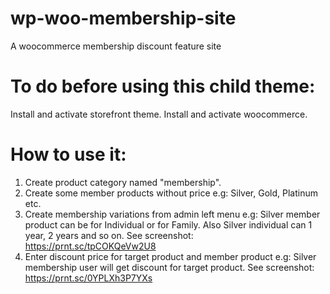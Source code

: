 # wp-woo-membership-site
A woocommerce membership discount feature site

# To do before using this child theme:
Install and activate storefront theme.
Install and activate woocommerce.

# How to use it:
1. Create product category named "membership".
2. Create some member products without price e.g: Silver, Gold, Platinum etc.
3. Create membership variations from admin left menu e.g: Silver member product can be for Individual or for Family.
Also Silver individual can 1 year, 2 years and so on.
See screenshot: 
https://prnt.sc/tpCOKQeVw2U8
4. Enter discount price for target product and member product e.g: Silver membership user will get discount for target product.
See screenshot:
https://prnt.sc/0YPLXh3P7YXs